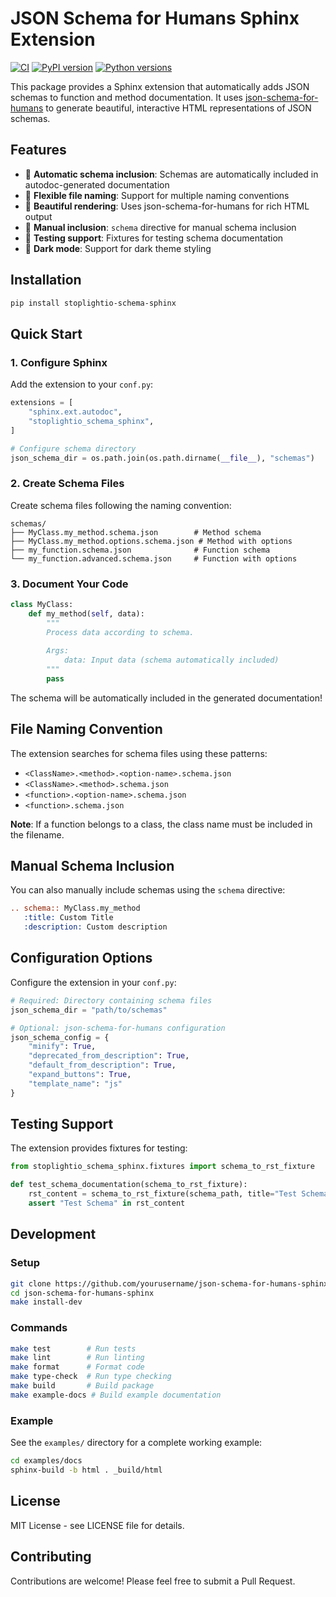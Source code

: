 # JSON Schema for Humans Sphinx Extension

[![CI](https://github.com/yourusername/json-schema-for-humans-sphinx/actions/workflows/ci.yml/badge.svg)](https://github.com/yourusername/json-schema-for-humans-sphinx/actions/workflows/ci.yml)
[![PyPI version](https://badge.fury.io/py/stoplightio-schema-sphinx.svg)](https://badge.fury.io/py/stoplightio-schema-sphinx)
[![Python versions](https://img.shields.io/pypi/pyversions/stoplightio-schema-sphinx.svg)](https://pypi.org/project/stoplightio-schema-sphinx/)

This package provides a Sphinx extension that automatically adds JSON schemas to function and method documentation. It uses [json-schema-for-humans](https://github.com/coveooss/json-schema-for-humans) to generate beautiful, interactive HTML representations of JSON schemas.

## Features

- 🔄 **Automatic schema inclusion**: Schemas are automatically included in autodoc-generated documentation
- 📁 **Flexible file naming**: Support for multiple naming conventions
- 🎨 **Beautiful rendering**: Uses json-schema-for-humans for rich HTML output
- 🔧 **Manual inclusion**: `schema` directive for manual schema inclusion
- 🧪 **Testing support**: Fixtures for testing schema documentation
- 🌙 **Dark mode**: Support for dark theme styling

## Installation

```bash
pip install stoplightio-schema-sphinx
```

## Quick Start

### 1. Configure Sphinx

Add the extension to your `conf.py`:

```python
extensions = [
    "sphinx.ext.autodoc",
    "stoplightio_schema_sphinx",
]

# Configure schema directory
json_schema_dir = os.path.join(os.path.dirname(__file__), "schemas")
```

### 2. Create Schema Files

Create schema files following the naming convention:

```
schemas/
├── MyClass.my_method.schema.json        # Method schema
├── MyClass.my_method.options.schema.json # Method with options
├── my_function.schema.json              # Function schema
└── my_function.advanced.schema.json     # Function with options
```

### 3. Document Your Code

```python
class MyClass:
    def my_method(self, data):
        """
        Process data according to schema.
        
        Args:
            data: Input data (schema automatically included)
        """
        pass
```

The schema will be automatically included in the generated documentation!

## File Naming Convention

The extension searches for schema files using these patterns:

- `<ClassName>.<method>.<option-name>.schema.json`
- `<ClassName>.<method>.schema.json`
- `<function>.<option-name>.schema.json`
- `<function>.schema.json`

**Note**: If a function belongs to a class, the class name must be included in the filename.

## Manual Schema Inclusion

You can also manually include schemas using the `schema` directive:

```rst
.. schema:: MyClass.my_method
   :title: Custom Title
   :description: Custom description
```

## Configuration Options

Configure the extension in your `conf.py`:

```python
# Required: Directory containing schema files
json_schema_dir = "path/to/schemas"

# Optional: json-schema-for-humans configuration
json_schema_config = {
    "minify": True,
    "deprecated_from_description": True,
    "default_from_description": True,
    "expand_buttons": True,
    "template_name": "js"
}
```

## Testing Support

The extension provides fixtures for testing:

```python
from stoplightio_schema_sphinx.fixtures import schema_to_rst_fixture

def test_schema_documentation(schema_to_rst_fixture):
    rst_content = schema_to_rst_fixture(schema_path, title="Test Schema")
    assert "Test Schema" in rst_content
```

## Development

### Setup

```bash
git clone https://github.com/yourusername/json-schema-for-humans-sphinx.git
cd json-schema-for-humans-sphinx
make install-dev
```

### Commands

```bash
make test        # Run tests
make lint        # Run linting
make format      # Format code
make type-check  # Run type checking
make build       # Build package
make example-docs # Build example documentation
```

### Example

See the `examples/` directory for a complete working example:

```bash
cd examples/docs
sphinx-build -b html . _build/html
```

## License

MIT License - see LICENSE file for details.

## Contributing

Contributions are welcome! Please feel free to submit a Pull Request.
